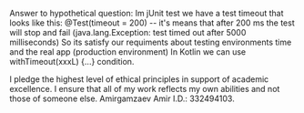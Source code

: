 Answer to hypothetical question:
Im jUnit test we have a test timeout that looks like this: @Test(timeout = 200) -- it's means that
after 200 ms the test will stop and fail (java.lang.Exception: test timed out after 5000 milliseconds)
So its satisfy our requiments about testing environments time and the real app (production environment)
In Kotlin we can use withTimeout(xxxL) {...} condition.

I pledge the highest level of ethical principles in support of academic excellence.
I ensure that all of my work reflects my own abilities and not those of someone else.
Amirgamzaev Amir I.D.: 332494103.